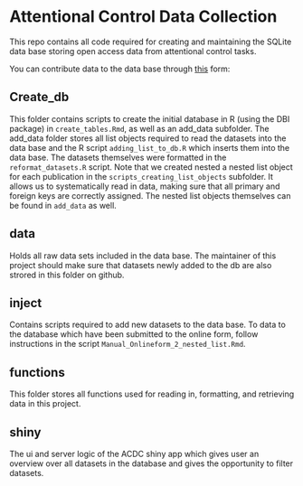 # Attentional Control Data Collection

This repo contains all code required for creating and maintaining the SQLite data base storing open access data from attentional control tasks.

You can contribute data to the data base through [this](https://www.ampl-psych.com/attentional_control_data_collection/) form:

## Create_db
This folder contains scripts to create the initial database in R (using the DBI package) in `create_tables.Rmd`, as well as an add_data subfolder. The add_data folder stores all list objects required to read the datasets into the data base and the R script `adding_list_to_db.R` which inserts them into the data base. 
The datasets themselves were formatted in the `reformat_datasets.R` script. Note that we created nested a nested list object for each publication in the `scripts_creating_list_objects` subfolder.
It allows us to systematically read in data, making sure that all primary and foreign keys are correctly assigned. 
The nested list objects themselves can be found in `add_data` as well. 

## data
Holds all raw data sets included in the data base. The maintainer of this project should make sure that datasets newly added to the db are also strored in this folder on github. 

## inject 
Contains scripts required to add new datasets to the data base. To data to the database which have been submitted to the online form, follow instructions in the script `Manual_Onlineform_2_nested_list.Rmd`.

## functions
This folder stores all functions used for reading in, formatting, and retrieving data in this project. 

## shiny
The ui and server logic of the ACDC shiny app which gives user an overview over all datasets in the database and gives the opportunity to filter datasets. 
